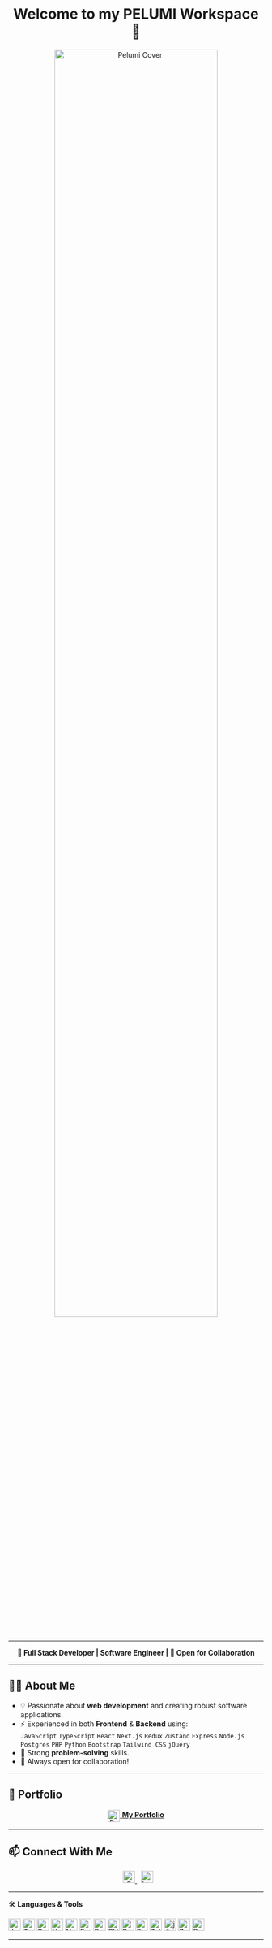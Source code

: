<!-- GitHub Profile README for pellypepper -->

<h1 align="center">Welcome to my PELUMI Workspace 👋</h1>

<p align="center">
  <img src="https://github.com/user-attachments/assets/7c79fc3d-6738-44b2-a809-8c7892e1aaf8" alt="Pelumi Cover" width="80%" />
</p>

---

<p align="center">
  <b>🔭 Full Stack Developer | Software Engineer | 🚀 Open for Collaboration</b>
</p>

---

## 🧑‍💻 About Me

- 💡 Passionate about <b>web development</b> and creating robust software applications.
- ⚡ Experienced in both <b>Frontend</b> & <b>Backend</b> using:
  <br>
  <code>JavaScript</code>
  <code>TypeScript</code>
  <code>React</code>
  <code>Next.js</code>
  <code>Redux</code>
  <code>Zustand</code>
  <code>Express</code>
  <code>Node.js</code>
  <code>Postgres</code>
  <code>PHP</code>
  <code>Python</code>
  <code>Bootstrap</code>
  <code>Tailwind CSS</code>
  <code>jQuery</code>
- 🧠 Strong <b>problem-solving</b> skills.
- 🤝 Always open for collaboration!

---

## 🚀 Portfolio

<p align="center">
  <a href="https://ppeliance.ct.ws/" target="_blank">
    <img src="https://cdn.jsdelivr.net/npm/simple-icons@v10/icons/internetarchive.svg" alt="Portfolio Icon" width="24" style="vertical-align:middle;"/>
    <b>My Portfolio</b>
  </a>
</p>

---

## 📫 Connect With Me

<p align="center">
  &nbsp;
  <a href="mailto:ppeliance@gmail.com" target="_blank">
    <img src="https://cdn.jsdelivr.net/npm/simple-icons@v10/icons/gmail.svg" alt="Gmail" width="24"/>
  </a>
  &nbsp;
  <a href="https://www.linkedin.com/in/pelumipepper" target="_blank">
    <img src="https://cdn.jsdelivr.net/npm/simple-icons@v10/icons/linkedin.svg" alt="LinkedIn" width="24"/>
  </a>
</p>

---


  <summary>🛠️ <b>Languages & Tools</b></summary>
  <p>
    <img src="https://cdn.jsdelivr.net/npm/simple-icons@v10/icons/javascript.svg" alt="JavaScript" width="24"/>
    <img src="https://cdn.jsdelivr.net/npm/simple-icons@v10/icons/typescript.svg" alt="TypeScript" width="24"/>
    <img src="https://cdn.jsdelivr.net/npm/simple-icons@v10/icons/react.svg" alt="React" width="24"/>
    <img src="https://cdn.jsdelivr.net/npm/simple-icons@v10/icons/nextdotjs.svg" alt="Next.js" width="24"/>
    <img src="https://cdn.jsdelivr.net/npm/simple-icons@v10/icons/node-dot-js.svg" alt="Node.js" width="24"/>
    <img src="https://cdn.jsdelivr.net/npm/simple-icons@v10/icons/express.svg" alt="Express" width="24"/>
    <img src="https://cdn.jsdelivr.net/npm/simple-icons@v10/icons/postgresql.svg" alt="Postgres" width="24"/>
    <img src="https://cdn.jsdelivr.net/npm/simple-icons@v10/icons/php.svg" alt="PHP" width="24"/>
    <img src="https://cdn.jsdelivr.net/npm/simple-icons@v10/icons/python.svg" alt="Python" width="24"/>
    <img src="https://cdn.jsdelivr.net/npm/simple-icons@v10/icons/bootstrap.svg" alt="Bootstrap" width="24"/>
    <img src="https://cdn.jsdelivr.net/npm/simple-icons@v10/icons/tailwindcss.svg" alt="Tailwind CSS" width="24"/>
    <img src="https://cdn.jsdelivr.net/npm/simple-icons@v10/icons/jquery.svg" alt="jQuery" width="24"/>
    <img src="https://cdn.jsdelivr.net/npm/simple-icons@v10/icons/zustand.svg" alt="Zustand" width="24"/>
    <img src="https://cdn.jsdelivr.net/npm/simple-icons@v10/icons/redux.svg" alt="Redux" width="24"/>
  </p>


---

